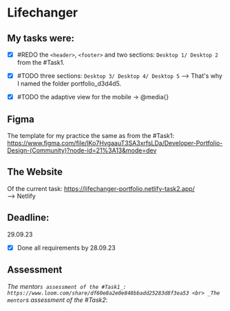 # Lifechanger
## My tasks were: <br>
- [x] #REDO the `<header>`, `<footer>` and two sections: `Desktop 1/ Desktop 2` from the #Task1. <br>

- [x] #TODO three sections: `Desktop 3/ Desktop 4/ Desktop 5`
--> That's why I named the folder portfolio_d3d4d5.

- [x] #TODO the adaptive view for the mobile -> @media{}

## Figma 
The template for my practice the same as from the #Task1:
https://www.figma.com/file/IKo7HvgaauT3SA3xrfsLDa/Developer-Portfolio-Design-(Community)?node-id=21%3A13&mode=dev

## The Website 
Of the current task:
https://lifechanger-portfolio.netlify-task2.app/
<br />
--> Netlify

## Deadline:
29.09.23 <br />
- [x] Done all requirements by 28.09.23

## Assessment
_The mentor`s assessment of the #Task1_: https://www.loom.com/share/df60e8a2e0e848bbadd25283d8f3ea53
<br>
_The mentor`s assessment of the #Task2_:
